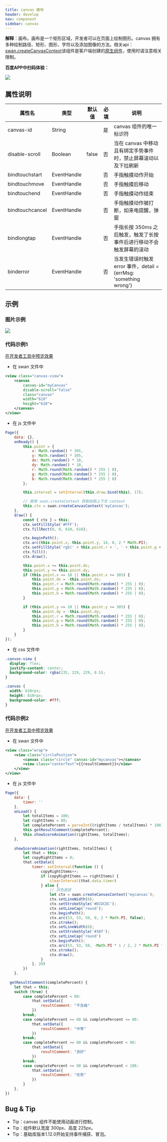 ```yaml
---
title: canvas 画布
header: develop
nav: component
sidebar: canvas
---
```


 

**解释**：画布。画布是一个矩形区域，开发者可以在页面上绘制图形。canvas 拥有多种绘制路径、矩形、图形、字符以及添加图像的方法。相关api：[swan.createCanvasContext](https://smartprogram.baidu.com/docs/develop/api/show/canvas/)该组件是客户端创建的[原生组件](https://smartprogram.baidu.com/docs/develop/component/native/)，使用时请注意相关限制。



**百度APP中扫码体验：**

<img src="https://b.bdstatic.com/miniapp/assets/images/doc_demo/canvas.png"  class="demo-qrcode-image" />

## **属性说明**

|属性名 |类型  |默认值  | 必填 |说明|
|---- | ---- | ---- |---- |---- |
| canvas-id | String |  | 是 |canvas 组件的唯一标识符 |
| disable-scroll | Boolean  | false | 否 | 当在 canvas 中移动且有绑定手势事件时，禁止屏幕滚动以及下拉刷新 |
| bindtouchstart | EventHandle |  | 否 | 手指触摸动作开始 |
| bindtouchmove | EventHandle |  | 否 |手指触摸后移动 |
| bindtouchend | EventHandle |  | 否 |手指触摸动作结束 |
| bindtouchcancel | EventHandle |  | 否 |手指触摸动作被打断，如来电提醒，弹窗 |
| bindlongtap | EventHandle |  | 否 |手指长按 350ms 之后触发，触发了长按事件后进行移动不会触发屏幕的滚动 |
| binderror | EventHandle |  | 否 |当发生错误时触发 error 事件，detail = {errMsg: 'something wrong'} |

## 示例
### **图片示例**

<div class="m-doc-custom-examples">
    <div class="m-doc-custom-examples-correct">
        <img src="https://b.bdstatic.com/miniapp/images/canvas.gif">
    </div>
    <div class="m-doc-custom-examples-correct">
        <img src=" ">
    </div>
    <div class="m-doc-custom-examples-correct">
        <img src=" ">
    </div>     
</div>

### **代码示例1**

<a href="swanide://fragment/6c7a47d907f45b2629884c6a9aed15541572509879120" title="在开发者工具中预览效果" target="_self">在开发者工具中预览效果</a>

* 在 swan 文件中

```xml
<view class="canvas-view">
    <canvas 
        canvas-id="myCanvas" 
        disable-scroll="false" 
        class="canvas" 
        width="610"
        height="610">
    </canvas>
</view>

```

* 在 js 文件中

```javascript
Page({
    data: {},
    onReady() {
        this.point = {
            x: Math.random() * 305,
            y: Math.random() * 305,
            dx: Math.random() * 10,
            dy: Math.random() * 10,
            r: Math.round(Math.random() * 255 | 0),
            g: Math.round(Math.random() * 255 | 0),
            b: Math.round(Math.random() * 255 | 0)
        };

        this.interval = setInterval(this.draw.bind(this), 17);

        // 使用 swan.createContext 获取绘图上下文 context
        this.ctx = swan.createCanvasContext('myCanvas');
    },
    draw() {
        const { ctx } = this;
        ctx.setFillStyle('#FFF');
        ctx.fillRect(0, 0, 610, 610);

        ctx.beginPath();
        ctx.arc(this.point.x, this.point.y, 14, 0, 2 * Math.PI);
        ctx.setFillStyle('rgb(' + this.point.r + ', ' + this.point.g + ', ' + this.point.b + ')');
        ctx.fill();
        ctx.draw();

        this.point.x += this.point.dx;
        this.point.y += this.point.dy;
        if (this.point.x <= 10 || this.point.x >= 305) {
            this.point.dx = -this.point.dx;
            this.point.r = Math.round(Math.random() * 255 | 0);
            this.point.g = Math.round(Math.random() * 255 | 0);
            this.point.b = Math.round(Math.random() * 255 | 0);
        }

        if (this.point.y <= 10 || this.point.y >= 305) {
            this.point.dy = -this.point.dy;
            this.point.r = Math.round(Math.random() * 255 | 0);
            this.point.g = Math.round(Math.random() * 255 | 0);
            this.point.b = Math.round(Math.random() * 255 | 0);
        }
    }
});
```

* 在 css 文件中

```css
.canvas-view {
  display: flex;
  justify-content: center;
  background-color: rgba(235, 229, 229, 0.5);
}

.canvas {
  width: 610rpx;
  height: 610rpx;
  background-color: #fff;
}
```

### **代码示例2**

<a href="swanide://fragment/7f8700d9c2619093aac34548612fa3f91575828644802" title="在开发者工具中预览效果" target="_self">在开发者工具中预览效果</a>

* 在 swan 文件中

```xml
<view class="wrap">
    <view class="circlePostion">
        <canvas class="circle" canvas-id="mycanvas"></canvas>
        <view class="centerText">{{resultComment}}</view>
    </view>
</view>
```

* 在 js 文件中

```javascript
Page({
    data: {
        timer: ''
    },
    onLoad() {
        let totalItems = 100;
        let rightItems = 80;
        let completePercent = parseInt((rightItems / totalItems) * 100);
        this.getResultComment(completePercent);
        this.showScoreAnimation(rightItems, totalItems);
    },
 
    showScoreAnimation(rightItems, totalItems) {
        let that = this;
        let copyRightItems = 0;
        that.setData({
            timer: setInterval(function () {
                copyRightItems++;
                if (copyRightItems == rightItems) {
                    clearInterval(that.data.timer)
                } else {
                    // 灰色底层
                    let ctx = swan.createCanvasContext('mycanvas');
                    ctx.setLineWidth(6);
                    ctx.setStrokeStyle('#DCDCDC');
                    ctx.setLineCap('round');
                    ctx.beginPath();
                    ctx.arc(53, 53, 50, 0, 2 * Math.PI, false);
                    ctx.stroke();
                    ctx.setLineWidth(6);
                    ctx.setStrokeStyle('#38f');
                    ctx.setLineCap('round')
                    ctx.beginPath();
                    ctx.arc(53, 53, 50, -Math.PI * 1 / 2, 2 * Math.PI * (copyRightItems / totalItems) - Math.PI * 1 / 2, false);
                    ctx.stroke();
                    ctx.draw();
                }
            }, 20)
        })
    },
 
  getResultComment(completePercent) {
    let that = this;
    switch (true) {
        case completePercent < 60:
            that.setData({
                resultComment: "不及格"
            })
        break;
        case completePercent >= 60 && completePercent <= 80:
            that.setData({
                resultComment: "中等"
            })
        break;
        case completePercent >= 80 && completePercent < 90:
            that.setData({
                resultComment: "良好"
            })
        break;
        case completePercent >= 90 && completePercent < 100:
            that.setData({
                resultComment: "优秀"
            }) 
        }
    },
})
```

## **Bug & Tip**

* Tip：canvas 组件不能使用动画进行控制。
* Tip：组件默认宽度 300px、高度 225px。
* Tip：基础库版本1.12.0开始支持事件捕获、冒泡。
